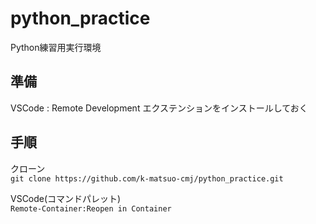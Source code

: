 # python_practice
Python練習用実行環境

## 準備
VSCode : Remote Development エクステンションをインストールしておく  

## 手順
クローン  
`git clone https://github.com/k-matsuo-cmj/python_practice.git`

VSCode(コマンドパレット)  
`Remote-Container:Reopen in Container`
